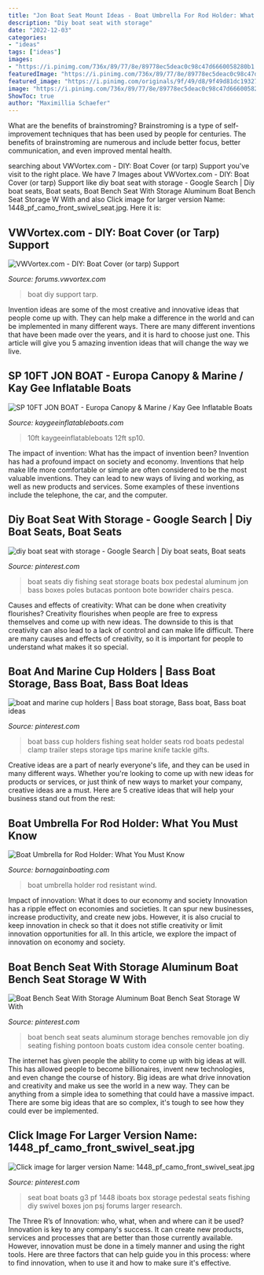 ```yaml
---
title: "Jon Boat Seat Mount Ideas - Boat Umbrella For Rod Holder: What You Must Know"
description: "Diy boat seat with storage"
date: "2022-12-03"
categories:
- "ideas"
tags: ["ideas"]
images:
- "https://i.pinimg.com/736x/89/77/8e/89778ec5deac0c98c47d6660058280b1.jpg"
featuredImage: "https://i.pinimg.com/736x/89/77/8e/89778ec5deac0c98c47d6660058280b1.jpg"
featured_image: "https://i.pinimg.com/originals/9f/49/d8/9f49d81dc19327b8f617feba7f8174ef.jpg"
image: "https://i.pinimg.com/736x/89/77/8e/89778ec5deac0c98c47d6660058280b1.jpg"
ShowToc: true
author: "Maximillia Schaefer"
---
```



What are the benefits of brainstroming?
Brainstroming is a type of self-improvement techniques that has been used by people for centuries. The benefits of brainstroming are numerous and include better focus, better communication, and even improved mental health.

	

		
searching about VWVortex.com - DIY: Boat Cover (or tarp) Support you've visit to the right place. We have 7 Images about VWVortex.com - DIY: Boat Cover (or tarp) Support like diy boat seat with storage - Google Search | Diy boat seats, Boat seats, Boat Bench Seat With Storage Aluminum Boat Bench Seat Storage W With and also Click image for larger version Name: 1448_pf_camo_front_swivel_seat.jpg. Here it is:
		
    
## VWVortex.com - DIY: Boat Cover (or Tarp) Support

<img loading=lazy src="http://farm8.staticflickr.com/7059/7100413631_ec1e71f2b4_b.jpg" onerror="this.onerror=null;this.src='https://tse4.mm.bing.net/th?id=OIP.8KSIhd4BukKdk_-saJO-SQHaJ6&amp;pid=15.1';" alt="VWVortex.com - DIY: Boat Cover (or tarp) Support">

_Source: forums.vwvortex.com_

>boat diy support tarp. 

	

Invention ideas are some of the most creative and innovative ideas that people come up with. They can help make a difference in the world and can be implemented in many different ways. There are many different inventions that have been made over the years, and it is hard to choose just one. This article will give you 5 amazing invention ideas that will change the way we live.

    
## SP 10FT JON BOAT - Europa Canopy &amp; Marine / Kay Gee Inflatable Boats

<img loading=lazy src="https://kaygeeinflatableboats.com/wp-content/uploads/2020/03/Jon-Boat-04-1024x576.jpg" onerror="this.onerror=null;this.src='https://tse4.mm.bing.net/th?id=OIP.W9fDsZ276wwbNb881Kq2FQHaEK&amp;pid=15.1';" alt="SP 10FT JON BOAT - Europa Canopy &amp; Marine / Kay Gee Inflatable Boats">

_Source: kaygeeinflatableboats.com_

>10ft kaygeeinflatableboats 12ft sp10. 

	

The impact of invention: What has the impact of invention been?
Invention has had a profound impact on society and economy. Inventions that help make life more comfortable or simple are often considered to be the most valuable inventions. They can lead to new ways of living and working, as well as new products and services. Some examples of these inventions include the telephone, the car, and the computer.

    
## Diy Boat Seat With Storage - Google Search | Diy Boat Seats, Boat Seats

<img loading=lazy src="https://i.pinimg.com/originals/7f/86/9d/7f869dbb2c7b2c90b56b89d46a967bb1.jpg" onerror="this.onerror=null;this.src='https://tse2.mm.bing.net/th?id=OIP.lOjLh0Y0n29H52lAkw4UMQHaH2&amp;pid=15.1';" alt="diy boat seat with storage - Google Search | Diy boat seats, Boat seats">

_Source: pinterest.com_

>boat seats diy fishing seat storage boats box pedestal aluminum jon bass boxes poles butacas pontoon bote bowrider chairs pesca. 

	

Causes and effects of creativity: What can be done when creativity flourishes?
Creativity flourishes when people are free to express themselves and come up with new ideas. The downside to this is that creativity can also lead to a lack of control and can make life difficult. There are many causes and effects of creativity, so it is important for people to understand what makes it so special.

    
## Boat And Marine Cup Holders | Bass Boat Storage, Bass Boat, Bass Boat Ideas

<img loading=lazy src="https://i.pinimg.com/originals/29/02/76/290276fd8e89edaa4a90ce688c6f5110.jpg" onerror="this.onerror=null;this.src='https://tse1.mm.bing.net/th?id=OIP.OsFeCg1rW9SzEaNn3t-twwAAAA&amp;pid=15.1';" alt="boat and marine cup holders | Bass boat storage, Bass boat, Bass boat ideas">

_Source: pinterest.com_

>boat bass cup holders fishing seat holder seats rod boats pedestal clamp trailer steps storage tips marine knife tackle gifts. 

	

Creative ideas are a part of nearly everyone's life, and they can be used in many different ways. Whether you're looking to come up with new ideas for products or services, or just think of new ways to market your company, creative ideas are a must. Here are 5 creative ideas that will help your business stand out from the rest: 

    
## Boat Umbrella For Rod Holder: What You Must Know

<img loading=lazy src="https://www.bornagainboating.com/wp-content/uploads/2020/08/Wind-Resistant-Boat-Umbrella.jpg" onerror="this.onerror=null;this.src='https://tse2.mm.bing.net/th?id=OIP.PoT4GfWSE1M2wXqNUHhP-gHaEK&amp;pid=15.1';" alt="Boat Umbrella for Rod Holder: What You Must Know">

_Source: bornagainboating.com_

>boat umbrella holder rod resistant wind. 

	

Impact of innovation: What it does to our economy and society
Innovation has a ripple effect on economies and societies. It can spur new businesses, increase productivity, and create new jobs. However, it is also crucial to keep innovation in check so that it does not stifle creativity or limit innovation opportunities for all. In this article, we explore the impact of innovation on economy and society.

    
## Boat Bench Seat With Storage Aluminum Boat Bench Seat Storage W With

<img loading=lazy src="https://i.pinimg.com/736x/89/77/8e/89778ec5deac0c98c47d6660058280b1.jpg" onerror="this.onerror=null;this.src='https://tse1.mm.bing.net/th?id=OIP.Sw-gZAg642h1BH6lt13B1QHaFj&amp;pid=15.1';" alt="Boat Bench Seat With Storage Aluminum Boat Bench Seat Storage W With">

_Source: pinterest.com_

>boat bench seat seats aluminum storage benches removable jon diy seating fishing pontoon boats custom idea console center boating. 

	

The internet has given people the ability to come up with big ideas at will. This has allowed people to become billionaires, invent new technologies, and even change the course of history. Big ideas are what drive innovation and creativity and make us see the world in a new way. They can be anything from a simple idea to something that could have a massive impact. There are some big ideas that are so complex, it's tough to see how they could ever be implemented.

    
## Click Image For Larger Version Name: 1448_pf_camo_front_swivel_seat.jpg

<img loading=lazy src="https://i.pinimg.com/originals/9f/49/d8/9f49d81dc19327b8f617feba7f8174ef.jpg" onerror="this.onerror=null;this.src='https://tse2.mm.bing.net/th?id=OIP.w5i6sYZfC9T1EhwdG_WOGgHaE6&amp;pid=15.1';" alt="Click image for larger version Name: 1448_pf_camo_front_swivel_seat.jpg">

_Source: pinterest.com_

>seat boat boats g3 pf 1448 iboats box storage pedestal seats fishing diy swivel boxes jon psj forums larger research. 

	

The Three R’s of Innovation: who, what, when and where can it be used?
Innovation is key to any company's success. It can create new products, services and processes that are better than those currently available. However, innovation must be done in a timely manner and using the right tools. Here are three factors that can help guide you in this process: where to find innovation, when to use it and how to make sure it's effective.

